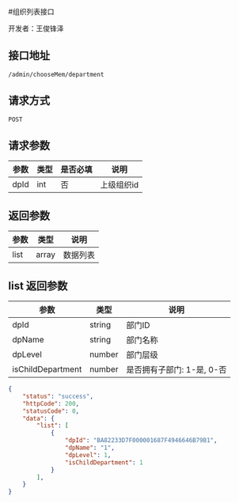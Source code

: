 #组织列表接口

开发者：王俊锋泽

## 接口地址
`/admin/chooseMem/department`

## 请求方式
  `POST`

## 请求参数

|参数|类型|是否必填|说明|
| - | - | - | - |
| dpId | int | 否 | 上级组织id |


## 返回参数
|参数|类型|说明|
| - | - | - |
| list | array | 数据列表 |

## list 返回参数
|参数|类型|说明|
| - | - | - |
| dpId | string | 部门ID |
| dpName | string | 部门名称 |
| dpLevel | number | 部门层级 |
| isChildDepartment | number | 是否拥有子部门: 1-是, 0-否 |


```json
{
    "status": "success",
    "httpCode": 200,
    "statusCode": 0,
    "data": {
        "list": [
            {
                "dpId": "BA82233D7F000001687F4946646B79B1",
                "dpName": "1",
                "dpLevel": 1,
                "isChildDepartment": 1
            }
        ],
    }
}
```